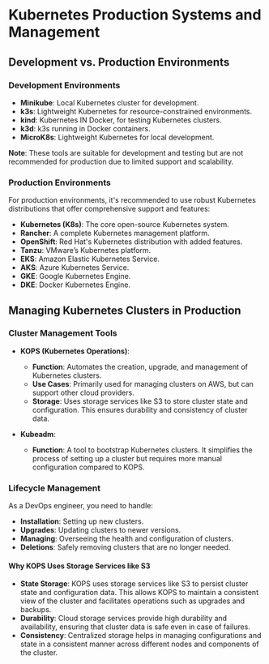 # Kubernetes Production Systems and Management

## Development vs. Production Environments

### Development Environments
- **Minikube**: Local Kubernetes cluster for development.
- **k3s**: Lightweight Kubernetes for resource-constrained environments.
- **kind**: Kubernetes IN Docker, for testing Kubernetes clusters.
- **k3d**: k3s running in Docker containers.
- **MicroK8s**: Lightweight Kubernetes for local development.

**Note**: These tools are suitable for development and testing but are not recommended for production due to limited support and scalability.

### Production Environments
For production environments, it's recommended to use robust Kubernetes distributions that offer comprehensive support and features:

- **Kubernetes (K8s)**: The core open-source Kubernetes system.
- **Rancher**: A complete Kubernetes management platform.
- **OpenShift**: Red Hat's Kubernetes distribution with added features.
- **Tanzu**: VMware’s Kubernetes platform.
- **EKS**: Amazon Elastic Kubernetes Service.
- **AKS**: Azure Kubernetes Service.
- **GKE**: Google Kubernetes Engine.
- **DKE**: Docker Kubernetes Engine.

## Managing Kubernetes Clusters in Production

### Cluster Management Tools

- **KOPS (Kubernetes Operations)**:
  - **Function**: Automates the creation, upgrade, and management of Kubernetes clusters.
  - **Use Cases**: Primarily used for managing clusters on AWS, but can support other cloud providers.
  - **Storage**: Uses storage services like S3 to store cluster state and configuration. This ensures durability and consistency of cluster data.

- **Kubeadm**:
  - **Function**: A tool to bootstrap Kubernetes clusters. It simplifies the process of setting up a cluster but requires more manual configuration compared to KOPS.

### Lifecycle Management
As a DevOps engineer, you need to handle:
- **Installation**: Setting up new clusters.
- **Upgrades**: Updating clusters to newer versions.
- **Managing**: Overseeing the health and configuration of clusters.
- **Deletions**: Safely removing clusters that are no longer needed.

#### Why KOPS Uses Storage Services like S3

- **State Storage**: KOPS uses storage services like S3 to persist cluster state and configuration data. This allows KOPS to maintain a consistent view of the cluster and facilitates operations such as upgrades and backups.
- **Durability**: Cloud storage services provide high durability and availability, ensuring that cluster data is safe even in case of failures.
- **Consistency**: Centralized storage helps in managing configurations and state in a consistent manner across different nodes and components of the cluster.



